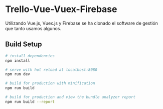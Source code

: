 # Trello-Vue-Vuex-Firebase
 Utilizando Vue.js, Vuex.js y Firebase se ha clonado el software de gestión que tanto usamos algunos.


 
## Build Setup

``` bash
# install dependencies
npm install

# serve with hot reload at localhost:8080
npm run dev

# build for production with minification
npm run build

# build for production and view the bundle analyzer report
npm run build --report
```

